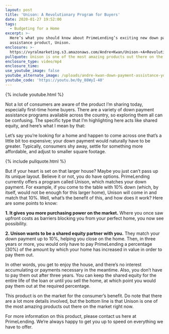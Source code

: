 ```yaml
---
layout: post
title: 'Unison: A Revolutionary Program for Buyers'
date: 2020-01-27 19:52:00
tags:
  - Budgeting for a Home
excerpt: >-
  Here’s what you should know about PrimeLending’s exciting new down payment
  assistance product, Unison.
enclosure: >-
  https://vyralmarketing.s3.amazonaws.com/Andre+Kwan/Unison-+A+Revolutionary+Program+for+Buyers.mp4
pullquote: Unison is one of the most amazing products out there on the market now.
enclosure_type: video/mp4
enclosure_time:
use_youtube_image: false
youtube_alternate_image: /uploads/andre-kwan-down-payment-assistance-youtube.jpg
youtube_code: 'https://youtu.be/0y_88WyI-40'
---
```


{% include youtube.html %}

Not a lot of consumers are aware of the product I’m sharing today, especially first-time home buyers. There are a variety of down payment assistance programs available across the country, so exploring them all can be confusing. The specific type that I’m highlighting here acts like shared equity, and here’s what I mean by that:&nbsp;

Let’s say you’re looking for a home and happen to come across one that’s a little bit too expensive; your down payment would naturally have to be greater. Typically, consumers shy away, settle for something more affordable, and adjust to smaller square footage.&nbsp;

{% include pullquote.html %}

But if your heart is set on that larger house? Maybe you just can’t pass up its unique layout. Believe it or not, you do have options. PrimeLending currently offers a program called Unison, which matches your down payment. For example, if you come to the table with 10% down (which, by itself, would not be enough for this larger home), Unison will come in and match that 10%. Well, what’s the benefit of this, and how does it work? Here are some points to know:&nbsp;

**1\. It gives you more purchasing power on the market.** Where you once saw upfront costs as barriers blocking you from your perfect home, you now see possibility.&nbsp;

**2\. Unison wants to be a shared equity partner with you.** They match your down payment up to 10%, helping you close on the home. Then, in three years or more, you would only have to pay PrimeLending a percentage (30%) of the amount by which your home has increased in value in order to pay them out.&nbsp;

In other words, you get to enjoy the house, and there’s no interest accumulating or payments necessary in the meantime. Also, you don’t have to pay them out after three years. You can keep the shared equity for the entire life of the loan or until you sell the home, at which point you would pay them out at the required percentage.&nbsp;

This product is on the market for the consumer’s benefit. Do note that there are a lot more details involved, but the bottom line is that Unison is one of the most amazing products out there on the market right now.&nbsp;

For more information on this product, please contact us here at PrimeLending. We’re always happy to get you up to speed on everything we have to offer.